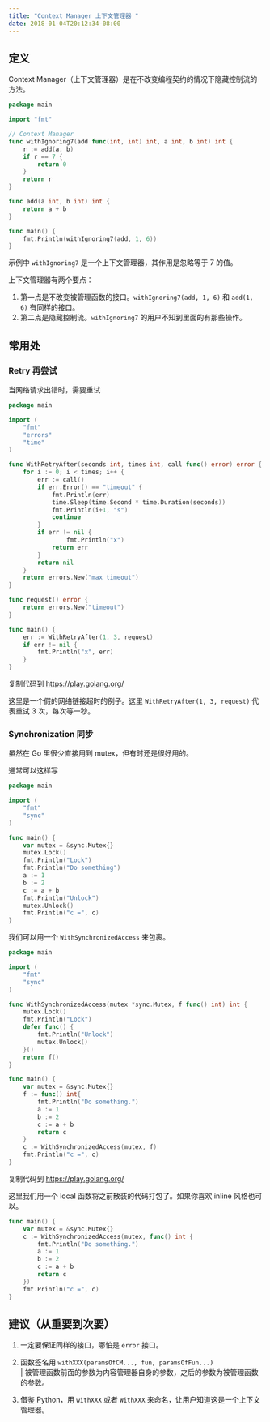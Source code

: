 ```yaml
---
title: "Context Manager 上下文管理器 "
date: 2018-01-04T20:12:34-08:00
---
```


## 定义
Context Manager（上下文管理器）是在不改变编程契约的情况下隐藏控制流的方法。
<!--more-->
```go
package main

import "fmt"

// Context Manager
func withIgnoring7(add func(int, int) int, a int, b int) int {
    r := add(a, b)
    if r == 7 {
        return 0
    }
    return r
}

func add(a int, b int) int {
    return a + b
}

func main() {
    fmt.Println(withIgnoring7(add, 1, 6))
}
```
示例中 `withIgnoring7` 是一个上下文管理器，其作用是忽略等于 7 的值。

上下文管理器有两个要点：  
1. 第一点是不改变被管理函数的接口。`withIgnoring7(add, 1, 6)` 和 `add(1, 6)` 有同样的接口。  
2. 第二点是隐藏控制流。`withIgnoring7` 的用户不知到里面的有那些操作。

## 常用处
### Retry 再尝试
当网络请求出错时，需要重试
```go
package main

import (
	"fmt"
	"errors"
	"time"
)

func WithRetryAfter(seconds int, times int, call func() error) error {
	for i := 0; i < times; i++ {
		err := call()
		if err.Error() == "timeout" {
			fmt.Println(err)
			time.Sleep(time.Second * time.Duration(seconds))
			fmt.Println(i+1, "s")
			continue
		}
		if err != nil {
		        fmt.Println("x")
			return err
		}
		return nil
	}
	return errors.New("max timeout")
}

func request() error {
	return errors.New("timeout")
}

func main() {
	err := WithRetryAfter(1, 3, request)
	if err != nil {
		fmt.Println("x", err)
	}
}
```
复制代码到 https://play.golang.org/

这里是一个假的网络链接超时的例子。这里 `WithRetryAfter(1, 3, request)` 代表重试 3 次，每次等一秒。

### Synchronization 同步
虽然在 Go 里很少直接用到 mutex，但有时还是很好用的。

通常可以这样写
```go
package main

import (
	"fmt"
	"sync"
)

func main() {
	var mutex = &sync.Mutex{}
	mutex.Lock()
	fmt.Println("Lock")
	fmt.Println("Do something")
	a := 1
	b := 2
	c := a + b
	fmt.Println("Unlock")
	mutex.Unlock()
	fmt.Println("c =", c)
}
```
我们可以用一个 `WithSynchronizedAccess` 来包裹。
```go
package main

import (
	"fmt"
	"sync"
)

func WithSynchronizedAccess(mutex *sync.Mutex, f func() int) int {
	mutex.Lock()
	fmt.Println("Lock")
	defer func() {
		fmt.Println("Unlock")
		mutex.Unlock()
	}()
	return f()
}

func main() {
	var mutex = &sync.Mutex{}
	f := func() int{
		fmt.Println("Do something.")
		a := 1
		b := 2
		c := a + b
		return c
	}
	c := WithSynchronizedAccess(mutex, f)
	fmt.Println("c =", c)
}
```
复制代码到 https://play.golang.org/

这里我们用一个 local 函数将之前散装的代码打包了。如果你喜欢 inline 风格也可以。
```go
func main() {
	var mutex = &sync.Mutex{} 
	c := WithSynchronizedAccess(mutex, func() int {
		fmt.Println("Do something.")
		a := 1
		b := 2
		c := a + b
		return c
	})
	fmt.Println("c =", c)
}
```
## 建议（从重要到次要）
1. 一定要保证同样的接口，哪怕是 `error` 接口。

2. 函数签名用 `withXXX(paramsOfCM..., fun, paramsOfFun...)`  
	| 被管理函数前面的参数为内容管理器自身的参数，之后的参数为被管理函数的参数。

3. 借鉴 Python，用 `withXXX` 或者 `WithXXX` 来命名，让用户知道这是一个上下文管理器。
